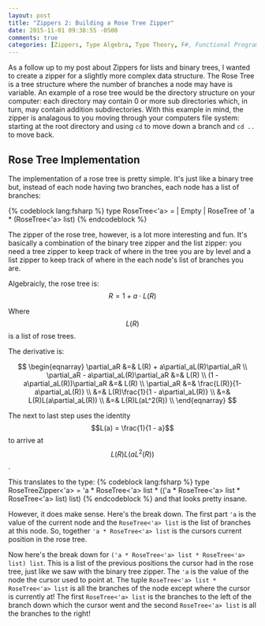 ```yaml
---
layout: post
title: "Zippers 2: Building a Rose Tree Zipper"
date: 2015-11-01 09:38:55 -0500
comments: true
categories: [Zippers, Type Algebra, Type Theory, F#, Functional Programming]
---
```

As a follow up to my post about Zippers for lists and binary trees, I wanted to create a zipper for
a slightly more complex data structure.  The Rose Tree is a tree structure where the number of
branches a node may have is variable.  An example of a rose tree would be the directory structure
on your computer:  each directory may contain 0 or more sub directories which, in turn, may contain
addition subdirectories.  With this example in mind, the zipper is analagous to you moving through
your computers file system:  starting at the root directory and using `cd` to move down a branch
and `cd ..` to move back.

<!-- more -->

## Rose Tree Implementation
The implementation of a rose tree is pretty simple.  It's just like a binary tree but, instead of
each node having two branches, each node has a list of branches:

{% codeblock lang:fsharp %}
type RoseTree<'a> =
  | Empty
  | RoseTree of 'a * (RoseTree<'a> list)
{% endcodeblock %}

The zipper of the rose tree, however, is a lot more interesting and fun.  It's basically a
combination of the binary tree zipper and the list zipper:  you need a tree zipper to keep track
of where in the tree you are by level and a list zipper to keep track of where in the each node's
list of branches you are.

Algebraicly, the rose tree is:
$$R = 1 + a\cdot L(R)$$

Where $$L(R)$$ is a list of rose trees.

The derivative is:

$$
\begin{eqnarray} 
\partial_aR &=& L(R) + a\partial_aL(R)\partial_aR \\
\partial_aR - a\partial_aL(R)\partial_aR &=& L(R) \\
(1 - a\partial_aL(R))\partial_aR &=& L(R) \\
\partial_aR &=& \frac{L(R)}{1-a\partial_aL(R)} \\
&=& L(R)\frac{1}{1 - a\partial_aL(R)} \\
&=& L(R)L(a\partial_aL(R)) \\
&=& L(R)L(aL^2(R)) \\
\end{eqnarray}
$$

The next to last step uses the identity $$L(a) = \frac{1}{1 - a}$$ to arrive at $$L(R)L(aL^2(R))$$.

This translates to the type:
{% codeblock lang:fsharp %}
type RoseTreeZipper<'a> = 'a * RoseTree<'a> list * (('a * RoseTree<'a> list * RoseTree<'a> list) list)
{% endcodeblock %}
and that looks pretty insane.

However, it does make sense.  Here's the break down.  The first part `'a` is the value of the current
node and the `RoseTree<'a> list` is the list of branches at this node.  So, together
`'a * RoseTree<'a> list` is the cursors current position in the rose tree.

Now here's the break down for `('a * RoseTree<'a> list * RoseTree<'a> list) list`.  This is a list of
the previous positions the cursor had in the rose tree, just like we saw with the binary tree zipper.
The `'a` is the value of the node the cursor used to point at.  The tuple `RoseTree<'a> list * RoseTree<'a> list`
is all the branches of the node except where the cursor is currently at!  The first `RoseTree<'a> list`
is the branches to the left of the branch down which the cursor went and the second `RoseTree<'a> list`
is all the branches to the right!

